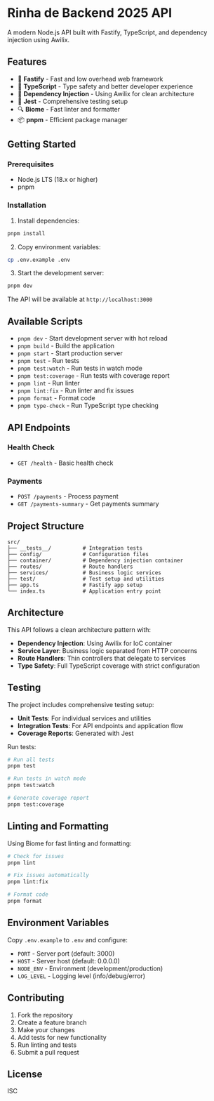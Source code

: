 # Rinha de Backend 2025 API

A modern Node.js API built with Fastify, TypeScript, and dependency injection using Awilix.

## Features

- 🚀 **Fastify** - Fast and low overhead web framework
- 📝 **TypeScript** - Type safety and better developer experience
- 💉 **Dependency Injection** - Using Awilix for clean architecture
- 🧪 **Jest** - Comprehensive testing setup
- 🔍 **Biome** - Fast linter and formatter
- 📦 **pnpm** - Efficient package manager

## Getting Started

### Prerequisites

- Node.js LTS (18.x or higher)
- pnpm

### Installation

1. Install dependencies:

```bash
pnpm install
```

2. Copy environment variables:

```bash
cp .env.example .env
```

3. Start the development server:

```bash
pnpm dev
```

The API will be available at `http://localhost:3000`

## Available Scripts

- `pnpm dev` - Start development server with hot reload
- `pnpm build` - Build the application
- `pnpm start` - Start production server
- `pnpm test` - Run tests
- `pnpm test:watch` - Run tests in watch mode
- `pnpm test:coverage` - Run tests with coverage report
- `pnpm lint` - Run linter
- `pnpm lint:fix` - Run linter and fix issues
- `pnpm format` - Format code
- `pnpm type-check` - Run TypeScript type checking

## API Endpoints

### Health Check

- `GET /health` - Basic health check

### Payments

- `POST /payments` - Process payment
- `GET /payments-summary` - Get payments summary

## Project Structure

```
src/
├── __tests__/          # Integration tests
├── config/             # Configuration files
├── container/          # Dependency injection container
├── routes/             # Route handlers
├── services/           # Business logic services
├── test/               # Test setup and utilities
├── app.ts              # Fastify app setup
└── index.ts            # Application entry point
```

## Architecture

This API follows a clean architecture pattern with:

- **Dependency Injection**: Using Awilix for IoC container
- **Service Layer**: Business logic separated from HTTP concerns
- **Route Handlers**: Thin controllers that delegate to services
- **Type Safety**: Full TypeScript coverage with strict configuration

## Testing

The project includes comprehensive testing setup:

- **Unit Tests**: For individual services and utilities
- **Integration Tests**: For API endpoints and application flow
- **Coverage Reports**: Generated with Jest

Run tests:

```bash
# Run all tests
pnpm test

# Run tests in watch mode
pnpm test:watch

# Generate coverage report
pnpm test:coverage
```

## Linting and Formatting

Using Biome for fast linting and formatting:

```bash
# Check for issues
pnpm lint

# Fix issues automatically
pnpm lint:fix

# Format code
pnpm format
```

## Environment Variables

Copy `.env.example` to `.env` and configure:

- `PORT` - Server port (default: 3000)
- `HOST` - Server host (default: 0.0.0.0)
- `NODE_ENV` - Environment (development/production)
- `LOG_LEVEL` - Logging level (info/debug/error)

## Contributing

1. Fork the repository
2. Create a feature branch
3. Make your changes
4. Add tests for new functionality
5. Run linting and tests
6. Submit a pull request

## License

ISC
